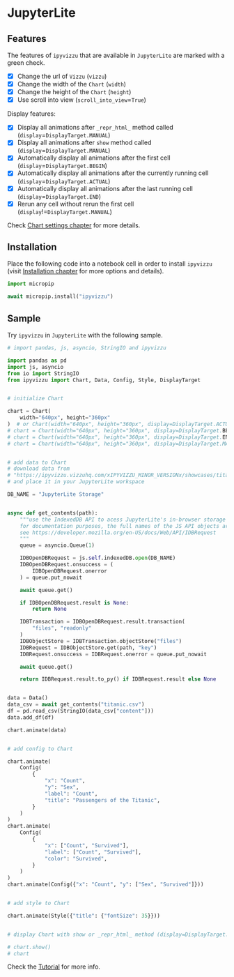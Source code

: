# JupyterLite

## Features

The features of `ipyvizzu` that are available in `JupyterLite` are marked with a
green check.

- [x]  Change the url of `Vizzu` (`vizzu`)
- [x]  Change the width of the `Chart` (`width`)
- [x]  Change the height of the `Chart` (`height`)
- [x]  Use scroll into view (`scroll_into_view`=`True`)

Display features:

- [x]  Display all animations after `_repr_html_` method called
  (`display`=`DisplayTarget.MANUAL`)
- [x]  Display all animations after `show` method called
  (`display`=`DisplayTarget.MANUAL`)
- [x]  Automatically display all animations after the first cell
  (`display`=`DisplayTarget.BEGIN`)
- [x]  Automatically display all animations after the currently running cell
  (`display`=`DisplayTarget.ACTUAL`)
- [x]  Automatically display all animations after the last running cell
  (`display`=`DisplayTarget.END`)
- [x]  Rerun any cell without rerun the first cell
  (`display`!=`DisplayTarget.MANUAL`)

Check [Chart settings chapter](../../tutorial/chart_settings.md) for more
details.

## Installation

Place the following code into a notebook cell in order to install `ipyvizzu`
(visit [Installation chapter](../../installation.md) for more options and
details).

```python
import micropip

await micropip.install("ipyvizzu")
```

## Sample

Try `ipyvizzu` in `JupyterLite` with the following sample.

```python
# import pandas, js, asyncio, StringIO and ipyvizzu

import pandas as pd
import js, asyncio
from io import StringIO
from ipyvizzu import Chart, Data, Config, Style, DisplayTarget


# initialize Chart

chart = Chart(
    width="640px", height="360px"
)  # or Chart(width="640px", height="360px", display=DisplayTarget.ACTUAL)
# chart = Chart(width="640px", height="360px", display=DisplayTarget.BEGIN)
# chart = Chart(width="640px", height="360px", display=DisplayTarget.END)
# chart = Chart(width="640px", height="360px", display=DisplayTarget.MANUAL)


# add data to Chart
# download data from
# "https://ipyvizzu.vizzuhq.com/xIPYVIZZU_MINOR_VERSIONx/showcases/titanic/titanic.csv"
# and place it in your JupyterLite workspace

DB_NAME = "JupyterLite Storage"


async def get_contents(path):
    """use the IndexedDB API to acess JupyterLite's in-browser storage
    for documentation purposes, the full names of the JS API objects are used.
    see https://developer.mozilla.org/en-US/docs/Web/API/IDBRequest
    """
    queue = asyncio.Queue(1)

    IDBOpenDBRequest = js.self.indexedDB.open(DB_NAME)
    IDBOpenDBRequest.onsuccess = (
        IDBOpenDBRequest.onerror
    ) = queue.put_nowait

    await queue.get()

    if IDBOpenDBRequest.result is None:
        return None

    IDBTransaction = IDBOpenDBRequest.result.transaction(
        "files", "readonly"
    )
    IDBObjectStore = IDBTransaction.objectStore("files")
    IDBRequest = IDBObjectStore.get(path, "key")
    IDBRequest.onsuccess = IDBRequest.onerror = queue.put_nowait

    await queue.get()

    return IDBRequest.result.to_py() if IDBRequest.result else None


data = Data()
data_csv = await get_contents("titanic.csv")
df = pd.read_csv(StringIO(data_csv["content"]))
data.add_df(df)

chart.animate(data)


# add config to Chart

chart.animate(
    Config(
        {
            "x": "Count",
            "y": "Sex",
            "label": "Count",
            "title": "Passengers of the Titanic",
        }
    )
)
chart.animate(
    Config(
        {
            "x": ["Count", "Survived"],
            "label": ["Count", "Survived"],
            "color": "Survived",
        }
    )
)
chart.animate(Config({"x": "Count", "y": ["Sex", "Survived"]}))


# add style to Chart

chart.animate(Style({"title": {"fontSize": 35}}))


# display Chart with show or _repr_html_ method (display=DisplayTarget.MANUAL)

# chart.show()
# chart
```

Check the [Tutorial](../../tutorial/index.md) for more info.
